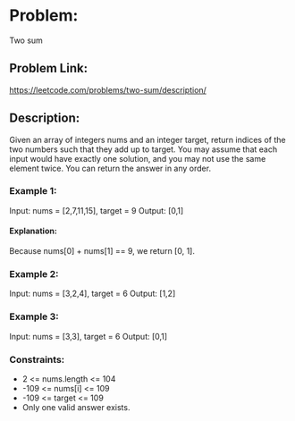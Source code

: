 # Problem: 
Two sum

## Problem Link: 
https://leetcode.com/problems/two-sum/description/

## Description:
Given an array of integers nums and an integer target, return indices of the two numbers such that they add up to target.
You may assume that each input would have exactly one solution, and you may not use the same element twice.
You can return the answer in any order.

### Example 1:

Input: nums = [2,7,11,15], target = 9
Output: [0,1]
#### Explanation: 
Because nums[0] + nums[1] == 9, we return [0, 1].

### Example 2:

Input: nums = [3,2,4], target = 6
Output: [1,2]

### Example 3:

Input: nums = [3,3], target = 6
Output: [0,1]
 
### Constraints:

- 2 <= nums.length <= 104
- -109 <= nums[i] <= 109
- -109 <= target <= 109
- Only one valid answer exists.